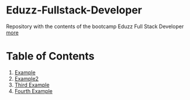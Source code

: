 # Eduzz-Fullstack-Developer

Repository with the contents of the bootcamp Eduzz Full Stack Developer [more](https://felipefrmelo.github.io/Eduzz-Fullstack-Developer/page)

# Table of Contents

1. [Example](#example)
2. [Example2](#example2)
3. [Third Example](#third-example)
4. [Fourth Example](#fourth-examplehttpwwwfourthexamplecom)
